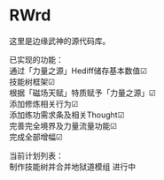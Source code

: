 # RWrd
这里是边缘武神的源代码库。  
  
已实现的功能：  
通过「力量之源」Hediff储存基本数值☑  
技能树框架☑  
根据「磁场天赋」特质赋予「力量之源」☑   
添加修炼相关行为☑  
添加练功需求条及相关Thought☑  
完善完全境界及力量流量功能☑  
完成全部增幅☑  
  
当前计划列表：  
制作技能树并合并地狱道模组 进行中